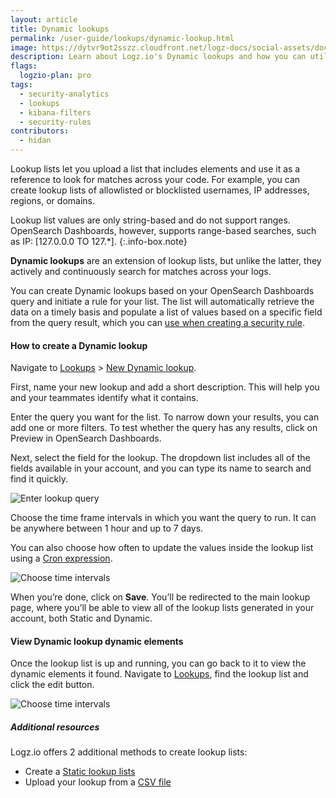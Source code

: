 ```yaml
---
layout: article
title: Dynamic lookups
permalink: /user-guide/lookups/dynamic-lookup.html
image: https://dytvr9ot2sszz.cloudfront.net/logz-docs/social-assets/docs-social.jpg
description: Learn about Logz.io's Dynamic lookups and how you can utilize them
flags:
  logzio-plan: pro
tags:
  - security-analytics
  - lookups
  - kibana-filters
  - security-rules
contributors:
  - hidan
---
```



Lookup lists let you upload a list that includes elements and use it as a reference to look for matches across your code. For example, you can create lookup lists of allowlisted or blocklisted usernames, IP addresses, regions, or domains.

<!-- info-box-start:info -->
Lookup list values are only string-based and do not support ranges. OpenSearch Dashboards, however, supports range-based searches, such as IP: [127.0.0.0 TO 127.*].
{:.info-box.note}
<!-- info-box-end -->

**Dynamic lookups** are an extension of lookup lists, but unlike the latter, they actively and continuously search for matches across your logs. 

You can create Dynamic lookups based on your OpenSearch Dashboards query and initiate a rule for your list. The list will automatically retrieve the data on a timely basis and populate a list of values based on a specific field from the query result, which you can [use when creating a security rule](/user-guide/lookups/#add-a-lookup-list-filter-to-a-security-rule). 

#### How to create a Dynamic lookup

Navigate to [Lookups](https://app.logz.io/#/dashboard/security/lookups) > [New Dynamic lookup](https://app.logz.io/#/dashboard/security/lookups/dynamic/new).

First, name your new lookup and add a short description. This will help you and your teammates identify what it contains. 

Enter the query you want for the list. To narrow down your results, you can add one or more filters. To test whether the query has any results, click on Preview in OpenSearch Dashboards.

Next, select the field for the lookup. The dropdown list includes all of the fields available in your account, and you can type its name to search and find it quickly.

![Enter lookup query](https://dytvr9ot2sszz.cloudfront.net/logz-docs/siem-lookups/create-new-dynamic-lookup.png)

Choose the time frame intervals in which you want the query to run. It can be anywhere between 1 hour and up to 7 days. 

You can also choose how often to update the values inside the lookup list using a [Cron expression](https://www.freeformatter.com/cron-expression-generator-quartz.html#cronexpressionexamples/).

![Choose time intervals](https://dytvr9ot2sszz.cloudfront.net/logz-docs/siem-lookups/dynamic-lookup-scehdule.png)

When you’re done, click on **Save**. You’ll be redirected to the main lookup page, where you’ll be able to view all of the lookup lists generated in your account, both Static and Dynamic.


#### View Dynamic lookup dynamic elements


Once the lookup list is up and running, you can go back to it to view the dynamic elements it found. Navigate to [Lookups](https://app.logz.io/#/dashboard/security/lookups), find the lookup list and click the edit button.

![Choose time intervals](https://dytvr9ot2sszz.cloudfront.net/logz-docs/siem-lookups/dynamic-elements-region.png)

##### Additional resources

Logz.io offers 2 additional methods to create lookup lists: 

*  Create a [Static lookup lists](/user-guide/lookups/static-lookup.html)
* Upload your lookup from a [CSV file](/user-guide/lookups/static-lookup.html#create-or-edit-a-lookup-list-via-csv-file-upload)
